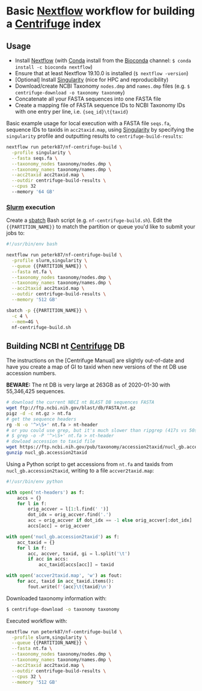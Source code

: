 # Basic [Nextflow] workflow for building a [Centrifuge] index

## Usage

- Install [Nextflow][] (with [Conda][] install from the [Bioconda][] channel: `$ conda install -c bioconda nextflow`)
- Ensure that at least Nextflow 19.10.0 is installed (`$ nextflow -version`)
- [Optional] Install [Singularity][] (nice for HPC and reproducibility)
- Download/create NCBI Taxonomy `nodes.dmp` and `names.dmp` files (e.g. `$ centrifuge-download -o taxonomy taxonomy`)
- Concatenate all your FASTA sequences into one FASTA file
- Create a mapping file of FASTA sequence IDs to NCBI Taxonomy IDs with one entry per line, i.e. `{seq_id}\t{taxid}`


Basic example usage for local execution with a FASTA file `seqs.fa`, sequence IDs to taxids in `acc2taxid.map`, using [Singularity] by specifying the `singularity` profile and outputting results to `centrifuge-build-results`:

```bash
nextflow run peterk87/nf-centrifuge-build \
  -profile singularity \
  --fasta seqs.fa \
  --taxonomy_nodes taxonomy/nodes.dmp \
  --taxonomy_names taxonomy/names.dmp \
  --acc2taxid acc2taxid.map \
  --outdir centrifuge-build-results \
  --cpus 32
  --memory '64 GB'
```


### [Slurm] execution


Create a [sbatch] Bash script (e.g. `nf-centrifuge-build.sh`). Edit the `{{PARTITION_NAME}}` to match the partition or queue you'd like to submit your jobs to:

```bash
#!/usr/bin/env bash

nextflow run peterk87/nf-centrifuge-build \
  -profile slurm,singularity \
  --queue {{PARTITION_NAME}} \
  --fasta nt.fa \
  --taxonomy_nodes taxonomy/nodes.dmp \
  --taxonomy_names taxonomy/names.dmp \
  --acc2taxid acc2taxid.map \
  --outdir centrifuge-build-results \
  --memory '512 GB'
```


```bash
sbatch -p {{PARTITION_NAME}} \
  -c 4 \
  --mem=4G \
  nf-centrifuge-build.sh
```

## Building NCBI nt [Centrifuge] DB

The instructions on the [Centrifuge Manual] are slightly out-of-date and have you create a map of GI to taxid when new versions of the nt DB use accession numbers.

**BEWARE:** The nt DB is very large at 263GB as of 2020-01-30 with 55,346,425 sequences. 

```bash
# download the current NBCI nt BLAST DB sequences FASTA
wget ftp://ftp.ncbi.nih.gov/blast/db/FASTA/nt.gz
pigz -d -c nt.gz > nt.fa
# get the sequence headers
rg -N -o '^>\S+' nt.fa > nt-header
# or you could use grep, but it's much slower than ripgrep (417s vs 50s)
# $ grep -o -P '^>\S+' nt.fa > nt-header
# dowload accession to taxid file
wget https://ftp.ncbi.nih.gov/pub/taxonomy/accession2taxid/nucl_gb.accession2taxid.gz
gunzip nucl_gb.accession2taxid
```

Using a Python script to get accessions from `nt.fa` and taxids from `nucl_gb.accession2taxid`, writing to a file `accver2taxid.map`:

```python
#!/usr/bin/env python

with open('nt-headers') as f:
    accs = {}
    for l in f:
        orig_accver = l[1:l.find(' ')]
        dot_idx = orig_accver.find('.')
        acc = orig_accver if dot_idx == -1 else orig_accver[:dot_idx]
        accs[acc] = orig_accver

with open('nucl_gb.accession2taxid') as f:
    acc_taxid = {}
    for l in f:
        acc, accver, taxid, gi = l.split('\t')
        if acc in accs:
            acc_taxid[accs[acc]] = taxid

with open('accver2taxid.map', 'w') as fout:
    for acc, taxid in acc_taxid.items():
        fout.write(f'{acc}\t{taxid}\n')
```

Downloaded taxonomy information with:

```bash
$ centrifuge-download -o taxonomy taxonomy
```

Executed workflow with:

```bash
nextflow run peterk87/nf-centrifuge-build \
  -profile slurm,singularity \
  --queue {{PARTITION_NAME}} \
  --fasta nt.fa \
  --taxonomy_nodes taxonomy/nodes.dmp \
  --taxonomy_names taxonomy/names.dmp \
  --acc2taxid acc2taxid.map \
  --outdir centrifuge-build-results \
  --cpus 32 \
  --memory '512 GB'
```


[Nextflow]: https://www.nextflow.io/
[Centrifuge]: https://ccb.jhu.edu/software/centrifuge/manual.shtml
[Conda]: https://conda.io/en/latest/
[Bioconda]: https://bioconda.github.io/
[Singularity]: https://sylabs.io/guides/3.5/user-guide/
[Slurm]: https://slurm.schedmd.com/
[sbatch]: https://slurm.schedmd.com/sbatch.html